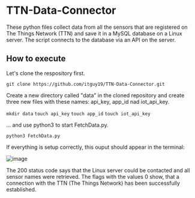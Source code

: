 # TTN-Data-Connector
These python files collect data from all the sensors that are registered on The Things Network (TTN) and save it in a MySQL database on a Linux server. The script connects to the database via an API on the server.

## How to execute
<p>Let's clone the respository first.</p>

```git clone https://github.com/itguy19/TTN-Data-Connector.git```

<p>Create a new directory called "data" in the cloned repository and create three new files with these names: api_key, app_id nad iot_api_key.</p>

```mkdir data```
```touch api_key```
```touch app_id```
```touch iot_api_key```

<p>... and use python3 to start FetchData.py.</p>

```python3 FetchData.py```

<p>If everything is setup correctly, this ouput should appear in the terminal:</p>

![image](https://user-images.githubusercontent.com/125930481/235115079-3e3efc33-ee2f-42d8-861f-7ea2b9c4b09a.png)

<p>The 200 status code says that the Linux server could be contacted and all sensor names were retrieved. The flags with the values 0 show, that a connection with the TTN (The Things Network) has been successfully established.</p>
